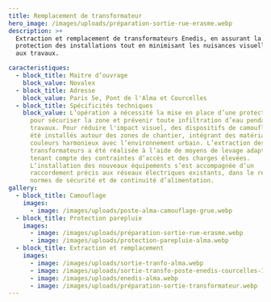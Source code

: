 ```yaml
---
title: Remplacement de transformateur
hero_image: /images/uploads/préparation-sortie-rue-erasme.webp
description: >+
  Extraction et remplacement de transformateurs Enedis, en assurant la
  protection des installations tout en minimisant les nuisances visuelles liées
  aux travaux.

caracteristiques:
  - block_title: Maitre d’ouvrage
    block_value: Novalex
  - block_title: Adresse
    block_value: Paris 5e, Pont de l'Alma et Courcelles
  - block_title: Spécificités techniques
    block_value: L’opération a nécessité la mise en place d’une protection parapluie
      pour sécuriser la zone et prévenir toute infiltration d’eau pendant les
      travaux. Pour réduire l'impact visuel, des dispositifs de camouflage ont
      été installés autour des zones de chantier, intégrant des matériaux et des
      couleurs harmonieux avec l’environnement urbain. L’extraction des anciens
      transformateurs a été réalisée à l’aide de moyens de levage adaptés, en
      tenant compte des contraintes d’accès et des charges élevées.
      L’installation des nouveaux équipements s’est accompagnée d’un
      raccordement précis aux réseaux électriques existants, dans le respect des
      normes de sécurité et de continuité d’alimentation.
gallery:
  - block_title: Camouflage
    images:
      - image: /images/uploads/poste-alma-camouflage-grue.webp
  - block_title: Protection parepluie
    images:
      - image: /images/uploads/préparation-sortie-rue-erasme.webp
      - image: /images/uploads/protection-parepluie-alma.webp
  - block_title: Extraction et remplacement
    images:
      - image: /images/uploads/sortie-tranfo-alma.webp
      - image: /images/uploads/sortie-transfo-poste-enedis-courcelles-1-.webp
      - image: /images/uploads/enedis-alma.webp
      - image: /images/uploads/préparation-sortie-transformateur.webp
---
```

